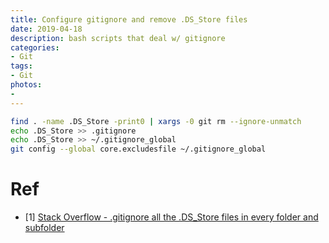 ```yaml
---
title: Configure gitignore and remove .DS_Store files
date: 2019-04-18
description: bash scripts that deal w/ gitignore
categories:
- Git
tags:
- Git
photos:
-
---
```


```bash
find . -name .DS_Store -print0 | xargs -0 git rm --ignore-unmatch
echo .DS_Store >> .gitignore
echo .DS_Store >> ~/.gitignore_global
git config --global core.excludesfile ~/.gitignore_global
```

# Ref
- \[1\] [Stack Overflow - .gitignore all the .DS_Store files in every folder and subfolder](https://stackoverflow.com/questions/18393498/gitignore-all-the-ds-store-files-in-every-folder-and-subfolder)<a name="ref1"></a>